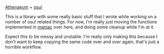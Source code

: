 [Athenaeum](https://en.wikipedia.org/wiki/Athenaeum) + [osu!](https://osu.ppy.sh/home)

This is a library with some really basic stuff that I wrote while working on a number of osu! related things. For now, I'm really just moving the functions implemented in [maniac](https://github.com/LW2904/maniac) over here, and doing some cleanup while I'm at it.

Expect this to be messy and unstable. I'm really only making this because I don't want to keep copying the same code over and over again, that's just a horrible workflow.